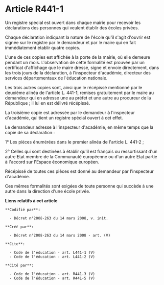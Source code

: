 # Article R441-1

Un registre spécial est ouvert dans chaque mairie pour recevoir les déclarations des personnes qui veulent établir des écoles
privées. 

Chaque déclaration indiquant la nature de l'école qu'il s'agit d'ouvrir est signée sur le registre par le demandeur et par le
maire qui en fait immédiatement établir quatre copies. 

L'une de ces copies est affichée à la porte de la mairie, où elle demeure pendant un mois. L'observation de cette formalité
est prouvée par un certificat d'affichage que le maire dresse, signe et envoie directement, dans les trois jours de la
déclaration, à l'inspecteur d'académie, directeur des services départementaux de l'éducation nationale. 

Les trois autres copies sont, ainsi que le récépissé mentionné par le deuxième alinéa de l'article L. 441-1, remises
gratuitement par le maire au demandeur qui en adresse une au préfet et une autre au procureur de la République ; il lui en
est délivré récépissé. 

La troisième copie est adressée par le demandeur à l'inspecteur d'académie, qui tient un registre spécial ouvert à cet
effet. 

Le demandeur adresse à l'inspecteur d'académie, en même temps que la copie de sa déclaration : 

1° Les pièces énumérées dans le premier alinéa de l'article L. 441-2 ; 

2° Celles qui sont destinées à établir qu'il est français ou ressortissant d'un autre Etat membre de la Communauté européenne
ou d'un autre Etat partie à l'accord sur l'Espace économique européen. 

Récépissé de toutes ces pièces est donné au demandeur par l'inspecteur d'académie. 

Ces mêmes formalités sont exigées de toute personne qui succède à une autre dans la direction d'une école privée.

**Liens relatifs à cet article**

	**Codifié par**:

	  - Décret n°2008-263 du 14 mars 2008, v. init.

	**Créé par**:

	  - Décret n°2008-263 du 14 mars 2008 - art. (V)

	**Cite**:

	  - Code de l'éducation - art. L441-1 (V)
	  - Code de l'éducation - art. L441-2 (V)

	**Cité par**:

	  - Code de l'éducation - art. R441-3 (V)
	  - Code de l'éducation - art. R441-5 (V)

